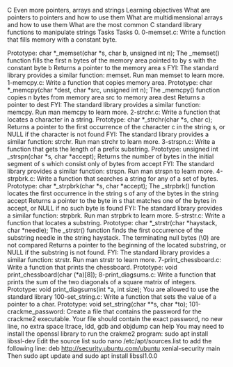 C
Even more pointers, arrays and strings
Learning objectives
What are pointers to pointers and how to use them
What are multidimensional arrays and how to use them
What are the most common C standard library functions to manipulate strings
Tasks
Tasks 0. 0-memset.c: Write a function that fills memory with a constant byte.

Prototype: char *_memset(char *s, char b, unsigned int n);
The _memset() function fills the first n bytes of the memory area pointed to by s with the constant byte b
Returns a pointer to the memory area s
FYI: The standard library provides a similar function: memset. Run man memset to learn more.
1-memcpy.c: Write a function that copies memory area.
Prototype: char *_memcpy(char *dest, char *src, unsigned int n);
The _memcpy() function copies n bytes from memory area src to memory area dest
Returns a pointer to dest
FYI: The standard library provides a similar function: memcpy. Run man memcpy to learn more.
2-strchr.c: Write a function that locates a character in a string.
Prototype: char *_strchr(char *s, char c);
Returns a pointer to the first occurrence of the character c in the string s, or NULL if the character is not found
FYI: The standard library provides a similar function: strchr. Run man strchr to learn more.
3-strspn.c: Write a function that gets the length of a prefix substring.
Prototype: unsigned int _strspn(char *s, char *accept);
Returns the number of bytes in the initial segment of s which consist only of bytes from accept
FYI: The standard library provides a similar function: strspn. Run man strspn to learn more.
4-strpbrk.c: Write a function that searches a string for any of a set of bytes.
Prototype: char *_strpbrk(char *s, char *accept);
The _strpbrk() function locates the first occurrence in the string s of any of the bytes in the string accept
Returns a pointer to the byte in s that matches one of the bytes in accept, or NULL if no such byte is found
FYI: The standard library provides a similar function: strpbrk. Run man strpbrk to learn more.
5-strstr.c: Write a function that locates a substring.
Prototype: char *_strstr(char *haystack, char *needle);
The _strstr() function finds the first occurrence of the substring needle in the string haystack. The terminating null bytes (\0) are not compared
Returns a pointer to the beginning of the located substring, or NULL if the substring is not found.
FYI: The standard library provides a similar function: strstr. Run man strstr to learn more.
7-print_chessboard.c: Write a function that prints the chessboard.
Prototype: void print_chessboard(char (*a)[8]);
8-print_diagsums.c: Write a function that prints the sum of the two diagonals of a square matrix of integers.
Prototype: void print_diagsums(int *a, int size);
You are allowed to use the standard library
100-set_string.c: Write a function that sets the value of a pointer to a char.
Prototype: void set_string(char **s, char *to);
101-crackme_password: Create a file that contains the password for the crackme2 executable.
Your file should contain the exact password, no new line, no extra space
ltrace, ldd, gdb and objdump can help
You may need to install the openssl library to run the crakme2 program: sudo apt install libssl-dev
Edit the source list sudo nano /etc/apt/sources.list to add the following line: deb http://security.ubuntu.com/ubuntu xenial-security main Then sudo apt update and sudo apt install libssl1.0.0
